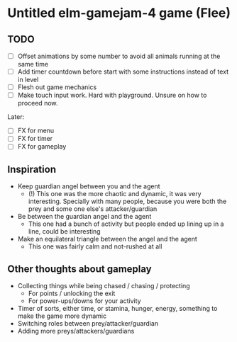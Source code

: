 # Untitled elm-gamejam-4 game (Flee)

## TODO

- [ ] Offset animations by some number to avoid all animals running at the same time
- [ ] Add timer countdown before start with some instructions instead of text in level
- [ ] Flesh out game mechanics
- [ ] Make touch input work. Hard with playground. Unsure on how to proceed now.

Later:

- [ ] FX for menu
- [ ] FX for timer
- [ ] FX for gameplay

## Inspiration

- Keep guardian angel between you and the agent
  - (!) This one was the more chaotic and dynamic, it was very interesting.
    Specially with many people, because you were both the prey and some one
    else's attacker/guardian
- Be between the guardian angel and the agent
  - This one had a bunch of activity but people ended up lining up in a line,
    could be interesting
- Make an equilateral triangle between the angel and the agent
  - This one was fairly calm and not-rushed at all

## Other thoughts about gameplay

- Collecting things while being chased / chasing / protecting
  - For points / unlocking the exit
  - For power-ups/downs for your activity
- Timer of sorts, either time, or stamina, hunger, energy, something to make the
  game more dynamic
- Switching roles between prey/attacker/guardian
- Adding more preys/attackers/guardians


